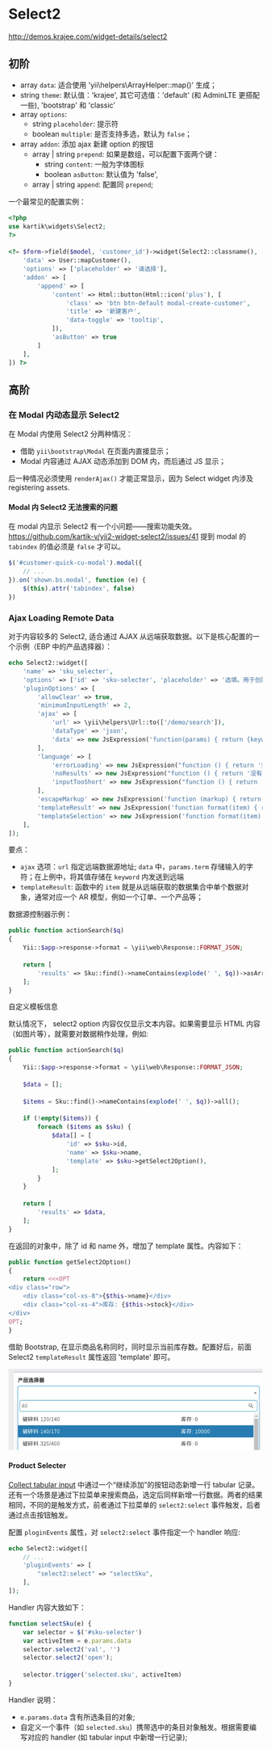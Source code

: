 # Select2

http://demos.krajee.com/widget-details/select2

## 初阶

- array `data`: 适合使用 'yii\helpers\ArrayHelper::map()' 生成；
- string `theme`: 默认值：'krajee', 其它可选值：'default' (和 AdminLTE 更搭配一些), 'bootstrap' 和 'classic'
- array `options`: 
    - string `placeholder`: 提示符
    - boolean `multiple`: 是否支持多选，默认为 `false`；
- array `addon`: 添加 ajax 新建 option 的按钮
    - array | string `prepend`: 如果是数组，可以配置下面两个键：
        - string `content`: 一般为字体图标
        - boolean `asButton`: 默认值为 'false',
    - array | string `append`: 配置同 `prepend`;

一个最常见的配置实例：

```php
<?php
use kartik\widgets\Select2;
?>

<?= $form->field($model, 'customer_id')->widget(Select2::classname(), [
    'data' => User::mapCustomer(),
    'options' => ['placeholder' => '请选择'],
    'addon' => [
        'append' => [
            'content' => Html::button(Html::icon('plus'), [
                'class' => 'btn btn-default modal-create-customer', 
                'title' => '新建客户', 
                'data-toggle' => 'tooltip',
            ]),
            'asButton' => true
        ]
    ],
]) ?>
```

## 高阶

### 在 Modal 内动态显示 Select2

在 Modal 内使用 Select2 分两种情况：

- 借助 `yii\bootstrap\Modal` 在页面内直接显示；
- Modal 内容通过 AJAX 动态添加到 DOM 内，而后通过 JS 显示；

后一种情况必须使用 `renderAjax()` 才能正常显示，因为 Select widget 内涉及 registering assets.

#### Modal 内 Select2 无法搜索的问题

在 modal 内显示 Select2 有一个小问题——搜索功能失效。https://github.com/kartik-v/yii2-widget-select2/issues/41 提到 modal 的 `tabindex` 的值必须是 `false` 才可以。

```js
$('#customer-quick-cu-modal').modal({
    // ...
}).on('shown.bs.modal', function (e) {
    $(this).attr('tabindex', false)
})
```

### Ajax Loading Remote Data

对于内容较多的 Select2, 适合通过 AJAX 从远端获取数据。以下是核心配置的一个示例（EBP 中的产品选择器）：

```php
echo Select2::widget([
    'name' => 'sku_selecter',
    'options' => ['id' => 'sku-selecter', 'placeholder' => '选填。用于创建具有多种规格的商品'],
    'pluginOptions' => [
        'allowClear' => true,
        'minimumInputLength' => 2,
        'ajax' => [
            'url' => \yii\helpers\Url::to(['/demo/search']),
            'dataType' => 'json',
            'data' => new JsExpression('function(params) { return {keyword:params.term}; }')
        ],
        'language' => [
            'errorLoading' => new JsExpression("function () { return '查询中……'; }"),
            'noResults' => new JsExpression("function () { return '没有符合条件的记录'; }"),
            'inputTooShort' => new JsExpression("function () { return '输入关键字搜索（至少 2 个字符, 多个关键字用空格隔开）'; }"),
        ],
        'escapeMarkup' => new JsExpression('function (markup) { return markup; }'),
        'templateResult' => new JsExpression('function format(item) { return item.name; }'),
        'templateSelection' => new JsExpression('function format(item) { return item.name; }'),
    ],
]);
```

要点：

- `ajax` 选项：`url` 指定远端数据源地址; `data` 中，`params.term` 存储输入的字符；在上例中，将其值存储在 `keyword` 内发送到远端
- `templateResult`: 函数中的 `item` 就是从远端获取的数据集合中单个数据对象，通常对应一个 AR 模型，例如一个订单、一个产品等；

数据源控制器示例：

```php
public function actionSearch($q)
{
    Yii::$app->response->format = \yii\web\Response::FORMAT_JSON;

    return [
        'results' => Sku::find()->nameContains(explode(' ', $q))->asArray()->all(),
    ];
}
```

自定义模板信息

默认情况下， select2 option 内容仅仅显示文本内容。如果需要显示 HTML 内容（如图片等），就需要对数据稍作处理，例如:


```php
public function actionSearch($q)
{
    Yii::$app->response->format = \yii\web\Response::FORMAT_JSON;

    $data = [];
    
    $items = Sku::find()->nameContains(explode(' ', $q))->all();

    if (!empty($items)) {
        foreach ($items as $sku) {
            $data[] = [
                'id' => $sku->id,
                'name' => $sku->name,
                'template' => $sku->getSelect2Option(),
            ];
        }
    }

    return [
        'results' => $data,
    ];
}
```

在返回的对象中，除了 id 和 name 外，增加了 template 属性。内容如下：

```php
public function getSelect2Option()
{
    return <<<OPT
<div class="row">
    <div class="col-xs-8">{$this->name}</div>
    <div class="col-xs-4">库存: {$this->stock}</div>
</div>
OPT;
}
```

借助 Bootstrap, 在显示商品名称同时，同时显示当前库存数。配置好后，前面 Select2 `templateResult` 属性返回 'template' 即可。

![](../images/select2-result-template.png)

#### Product Selecter

[Collect tabular input][ajax-tabular-input] 中通过一个“继续添加”的按钮动态新增一行 tabular 记录。还有一个场景是通过下拉菜单来搜索商品，选定后同样新增一行数据。两者的结果相同，不同的是触发方式，前者通过下拉菜单的 `select2:select` 事件触发，后者通过点击按钮触发。

配置 `ploginEvents` 属性，对 `select2:select` 事件指定一个 handler 响应:

```php
echo Select2::widget([
    // ...
    'pluginEvents' => [
        "select2:select" => "selectSku",
    ],
]);
```

Handler 内容大致如下：

```js
function selectSku(e) {
    var selector = $('#sku-selecter')
    var activeItem = e.params.data
    selector.select2('val', '')
    selector.select2('open');

    selector.trigger('selected.sku', activeItem)
}
```

Handler 说明：

- `e.params.data` 含有所选条目的对象;
- 自定义一个事件（如 `selected.sku`）携带选中的条目对象触发。根据需要编写对应的 handler (如 tabular input 中新增一行记录);

[ajax-tabular-input]: ../feature/collect-tabular-input.md
